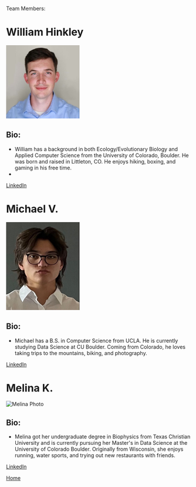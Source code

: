Team Members: 

# William Hinkley 
<img src = "images/will_profile_pic.jpg" alt = "Will Photo" style="width:200px;height:200px;">

## Bio: 
- William has a background in both Ecology/Evolutionary Biology and Applied Computer Science from the University of Colorado, Boulder. He was born and raised in Littleton, CO. He enjoys hiking, boxing, and gaming in his free time.
- 
<a href="https://www.linkedin.com/in/williamhinkley2/">LinkedIn</a>

# Michael V.
<img src="images/michael_profile_pic.jpg" alt="Michael Photo" 
style="width:200px;height:240px;">

## Bio:
- Michael has a B.S. in Computer Science from UCLA. He is currently studying Data Science at CU Boulder. Coming from Colorado, he loves taking trips to the mountains, biking, and photography.

<a href="https://www.linkedin.com/in/michael-van-vuuren/">LinkedIn</a>

# Melina K. 
<img src = "images/mels_pic.jpg" alt = "Melina Photo" style="width:200px;height:300px;">

## Bio: 
- Melina got her undergraduate degree in Biophysics from Texas Christian University and is currently pursuing her Master's in Data Science at the University of Colorado Boulder. Originally from Wisconsin, she enjoys running, water sports, and trying out new restaurants with friends.

<a href="https://www.linkedin.com/in/melina-kopischkie-453ba6229/">LinkedIn</a>

<a href="https://wihi1131.github.io/Data-Mining-Project/">Home</a>
